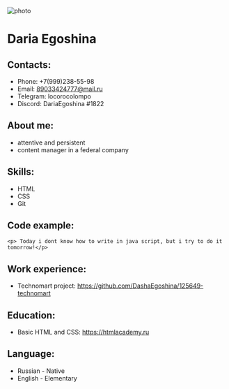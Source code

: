 ![photo](/rsschool-cv/616306449.jpeg "Дарья Егошина")
# Daria Egoshina
## Contacts: 
* Phone: +7(999)238-55-98
* Email: 89033424777@mail.ru
* Telegram: locorocolompo
* Discord: DariaEgoshina #1822
## About me:
* attentive and persistent
* content manager in a federal company
## Skills:
* HTML
* CSS
* Git
## Code example:
``` <p> Today i dont know how to write in java script, but i try to do it tomorrow!</p> ```
## Work experience:
* Technomart project: https://github.com/DashaEgoshina/125649-technomart 
## Education:
* Basic HTML and CSS: https://htmlacademy.ru
## Language:
* Russian - Native
* English - Elementary
